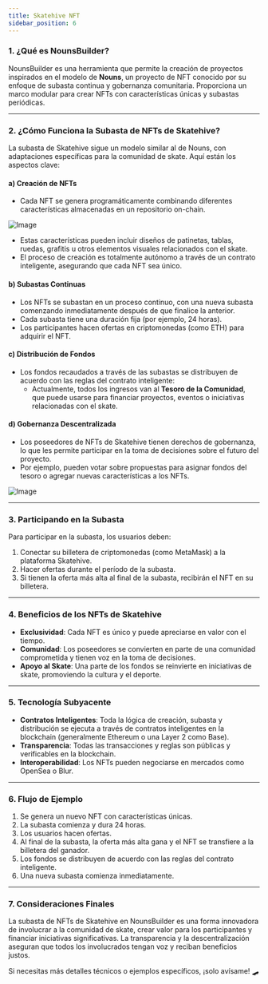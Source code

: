 ```yaml
---
title: Skatehive NFT
sidebar_position: 6
---
```



### **1. ¿Qué es NounsBuilder?**  
NounsBuilder es una herramienta que permite la creación de proyectos inspirados en el modelo de **Nouns**, un proyecto de NFT conocido por su enfoque de subasta continua y gobernanza comunitaria. Proporciona un marco modular para crear NFTs con características únicas y subastas periódicas.  

---

### **2. ¿Cómo Funciona la Subasta de NFTs de Skatehive?**  
La subasta de Skatehive sigue un modelo similar al de Nouns, con adaptaciones específicas para la comunidad de skate. Aquí están los aspectos clave:  

#### **a) Creación de NFTs**  
- Cada NFT se genera programáticamente combinando diferentes características almacenadas en un repositorio on-chain.  

![Image](https://ipfs.skatehive.app/ipfs/Qmc7U3gvJmnVx99PPBA9dz3NZwx5pLsE6viwqiJttHiGSg)  

- Estas características pueden incluir diseños de patinetas, tablas, ruedas, grafitis u otros elementos visuales relacionados con el skate.  
- El proceso de creación es totalmente autónomo a través de un contrato inteligente, asegurando que cada NFT sea único.  

#### **b) Subastas Continuas**  
- Los NFTs se subastan en un proceso continuo, con una nueva subasta comenzando inmediatamente después de que finalice la anterior.  
- Cada subasta tiene una duración fija (por ejemplo, 24 horas).  
- Los participantes hacen ofertas en criptomonedas (como ETH) para adquirir el NFT.  

#### **c) Distribución de Fondos**  
- Los fondos recaudados a través de las subastas se distribuyen de acuerdo con las reglas del contrato inteligente:  
  - Actualmente, todos los ingresos van al **Tesoro de la Comunidad**, que puede usarse para financiar proyectos, eventos o iniciativas relacionadas con el skate.  

#### **d) Gobernanza Descentralizada**  
- Los poseedores de NFTs de Skatehive tienen derechos de gobernanza, lo que les permite participar en la toma de decisiones sobre el futuro del proyecto.  
- Por ejemplo, pueden votar sobre propuestas para asignar fondos del tesoro o agregar nuevas características a los NFTs.  

![Image](https://ipfs.skatehive.app/ipfs/Qme3d63w91sR6uMGCbJSdjQU3sKhNJ9gYj9fwP1WUAZGto)  

---

### **3. Participando en la Subasta**  
Para participar en la subasta, los usuarios deben:  
1. Conectar su billetera de criptomonedas (como MetaMask) a la plataforma Skatehive.  
2. Hacer ofertas durante el período de la subasta.  
3. Si tienen la oferta más alta al final de la subasta, recibirán el NFT en su billetera.  

---

### **4. Beneficios de los NFTs de Skatehive**  
- **Exclusividad**: Cada NFT es único y puede apreciarse en valor con el tiempo.  
- **Comunidad**: Los poseedores se convierten en parte de una comunidad comprometida y tienen voz en la toma de decisiones.  
- **Apoyo al Skate**: Una parte de los fondos se reinvierte en iniciativas de skate, promoviendo la cultura y el deporte.  

---

### **5. Tecnología Subyacente**  
- **Contratos Inteligentes**: Toda la lógica de creación, subasta y distribución se ejecuta a través de contratos inteligentes en la blockchain (generalmente Ethereum o una Layer 2 como Base).  
- **Transparencia**: Todas las transacciones y reglas son públicas y verificables en la blockchain.  
- **Interoperabilidad**: Los NFTs pueden negociarse en mercados como OpenSea o Blur.  

---

### **6. Flujo de Ejemplo**  
1. Se genera un nuevo NFT con características únicas.  
2. La subasta comienza y dura 24 horas.  
3. Los usuarios hacen ofertas.  
4. Al final de la subasta, la oferta más alta gana y el NFT se transfiere a la billetera del ganador.  
5. Los fondos se distribuyen de acuerdo con las reglas del contrato inteligente.  
6. Una nueva subasta comienza inmediatamente.  

---

### **7. Consideraciones Finales**  
La subasta de NFTs de Skatehive en NounsBuilder es una forma innovadora de involucrar a la comunidad de skate, crear valor para los participantes y financiar iniciativas significativas. La transparencia y la descentralización aseguran que todos los involucrados tengan voz y reciban beneficios justos.  

Si necesitas más detalles técnicos o ejemplos específicos, ¡solo avísame! 🛹  
